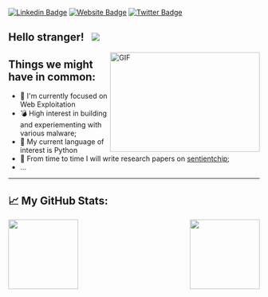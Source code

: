 
[![Linkedin Badge](https://img.shields.io/badge/-LinkedIn-0e76a8?style=flat-square&logo=Linkedin&logoColor=white)](https://www.linkedin.com/in/madalindogaru/)
[![Website Badge](https://img.shields.io/badge/Website-3b5998?style=flat-square&logo=google-chrome&logoColor=white)](https://sentientchip.com/)
[![Twitter Badge](https://img.shields.io/badge/-Twitter-00acee?style=flat-square&logo=Twitter&logoColor=white)](https://twitter.com/MadalinDogaru1)


Hello stranger! &nbsp; ![](https://visitor-badge.glitch.me/badge?page_id=madalin-dogaru)
---

<img align="right" alt="GIF" src="https://github.com/madalin-dogaru/madalin-dogaru/blob/master/brain.gif?raw=true" width="300" height="200" />
  

Things we might have in common:
---

- 💢 I'm currently focused on Web Exploitation
- 💣 High interest in building and experiementing with various malware;
- 💬 My current language of interest is Python
- 📝 From time to time I will write research papers on [sentientchip](https://sentientchip.com/);
- ...

---------------------------------------------------------------------------   

📈 My GitHub Stats:
---

<p>
  <img height="140em" src="https://github-readme-stats.vercel.app/api?username=madalin-dogaru&show_icons=true&hide_border=true&&count_private=true&include_all_commits=true"/>
  
  <img height="140em" align="right" src="https://github-readme-stats.vercel.app/api/top-langs/?username=madalin-dogaru&exclude_repo=KNN-Image-Classification&show_icons=true&hide_border=true&layout=compact&langs_count=8"/>
</p>





